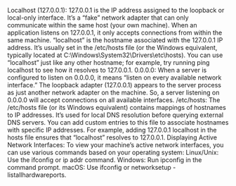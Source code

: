 Localhost (127.0.0.1):
127.0.0.1 is the IP address assigned to the loopback or local-only interface.
It’s a “fake” network adapter that can only communicate within the same host (your own machine).
When an application listens on 127.0.0.1, it only accepts connections from within the same machine.
“localhost” is the hostname associated with the 127.0.0.1 IP address.
It’s usually set in the /etc/hosts file (or the Windows equivalent, typically located at C:\Windows\System32\Drivers\etc\hosts).
You can use “localhost” just like any other hostname; for example, try running ping localhost to see how it resolves to 127.0.0.1.
0.0.0.0:
When a server is configured to listen on 0.0.0.0, it means “listen on every available network interface.”
The loopback adapter (127.0.0.1) appears to the server process as just another network adapter on the machine.
So, a server listening on 0.0.0.0 will accept connections on all available interfaces.
/etc/hosts:
The /etc/hosts file (or its Windows equivalent) contains mappings of hostnames to IP addresses.
It’s used for local DNS resolution before querying external DNS servers.
You can add custom entries to this file to associate hostnames with specific IP addresses.
For example, adding 127.0.0.1 localhost in the hosts file ensures that “localhost” resolves to 127.0.0.1.
Displaying Active Network Interfaces:
To view your machine’s active network interfaces, you can use various commands based on your operating system:
Linux/Unix: Use the ifconfig or ip addr command.
Windows: Run ipconfig in the command prompt.
macOS: Use ifconfig or networksetup -listallhardwareports.
